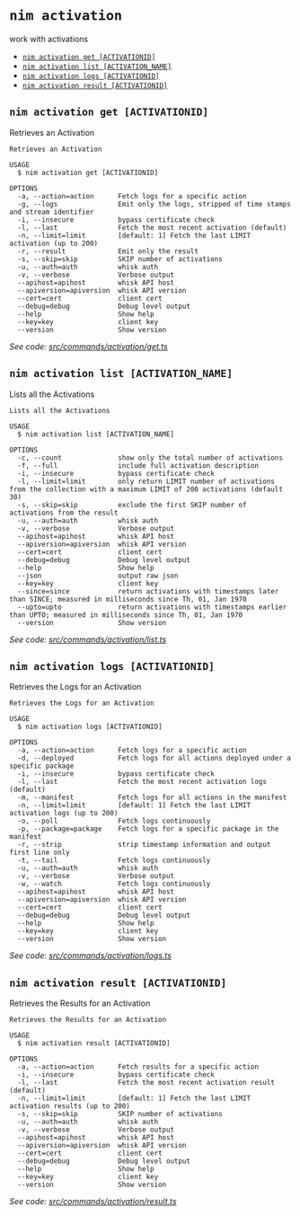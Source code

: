 `nim activation`
================

work with activations

* [`nim activation get [ACTIVATIONID]`](#nim-activation-get-activationid)
* [`nim activation list [ACTIVATION_NAME]`](#nim-activation-list-activation_name)
* [`nim activation logs [ACTIVATIONID]`](#nim-activation-logs-activationid)
* [`nim activation result [ACTIVATIONID]`](#nim-activation-result-activationid)

## `nim activation get [ACTIVATIONID]`

Retrieves an Activation

```
Retrieves an Activation

USAGE
  $ nim activation get [ACTIVATIONID]

OPTIONS
  -a, --action=action      Fetch logs for a specific action
  -g, --logs               Emit only the logs, stripped of time stamps and stream identifier
  -i, --insecure           bypass certificate check
  -l, --last               Fetch the most recent activation (default)
  -n, --limit=limit        [default: 1] Fetch the last LIMIT activation (up to 200)
  -r, --result             Emit only the result
  -s, --skip=skip          SKIP number of activations
  -u, --auth=auth          whisk auth
  -v, --verbose            Verbose output
  --apihost=apihost        whisk API host
  --apiversion=apiversion  whisk API version
  --cert=cert              client cert
  --debug=debug            Debug level output
  --help                   Show help
  --key=key                client key
  --version                Show version
```

_See code: [src/commands/activation/get.ts](https://github.com/nimbella/nimbella-cli/blob/v1.10.2/src/commands/activation/get.ts)_

## `nim activation list [ACTIVATION_NAME]`

Lists all the Activations

```
Lists all the Activations

USAGE
  $ nim activation list [ACTIVATION_NAME]

OPTIONS
  -c, --count              show only the total number of activations
  -f, --full               include full activation description
  -i, --insecure           bypass certificate check
  -l, --limit=limit        only return LIMIT number of activations from the collection with a maximum LIMIT of 200 activations (default 30)
  -s, --skip=skip          exclude the first SKIP number of activations from the result
  -u, --auth=auth          whisk auth
  -v, --verbose            Verbose output
  --apihost=apihost        whisk API host
  --apiversion=apiversion  whisk API version
  --cert=cert              client cert
  --debug=debug            Debug level output
  --help                   Show help
  --json                   output raw json
  --key=key                client key
  --since=since            return activations with timestamps later than SINCE; measured in milliseconds since Th, 01, Jan 1970
  --upto=upto              return activations with timestamps earlier than UPTO; measured in milliseconds since Th, 01, Jan 1970
  --version                Show version
```

_See code: [src/commands/activation/list.ts](https://github.com/nimbella/nimbella-cli/blob/v1.10.2/src/commands/activation/list.ts)_

## `nim activation logs [ACTIVATIONID]`

Retrieves the Logs for an Activation

```
Retrieves the Logs for an Activation

USAGE
  $ nim activation logs [ACTIVATIONID]

OPTIONS
  -a, --action=action      Fetch logs for a specific action
  -d, --deployed           Fetch logs for all actions deployed under a specific package
  -i, --insecure           bypass certificate check
  -l, --last               Fetch the most recent activation logs (default)
  -m, --manifest           Fetch logs for all actions in the manifest
  -n, --limit=limit        [default: 1] Fetch the last LIMIT activation logs (up to 200)
  -o, --poll               Fetch logs continuously
  -p, --package=package    Fetch logs for a specific package in the manifest
  -r, --strip              strip timestamp information and output first line only
  -t, --tail               Fetch logs continuously
  -u, --auth=auth          whisk auth
  -v, --verbose            Verbose output
  -w, --watch              Fetch logs continuously
  --apihost=apihost        whisk API host
  --apiversion=apiversion  whisk API version
  --cert=cert              client cert
  --debug=debug            Debug level output
  --help                   Show help
  --key=key                client key
  --version                Show version
```

_See code: [src/commands/activation/logs.ts](https://github.com/nimbella/nimbella-cli/blob/v1.10.2/src/commands/activation/logs.ts)_

## `nim activation result [ACTIVATIONID]`

Retrieves the Results for an Activation

```
Retrieves the Results for an Activation

USAGE
  $ nim activation result [ACTIVATIONID]

OPTIONS
  -a, --action=action      Fetch results for a specific action
  -i, --insecure           bypass certificate check
  -l, --last               Fetch the most recent activation result (default)
  -n, --limit=limit        [default: 1] Fetch the last LIMIT activation results (up to 200)
  -s, --skip=skip          SKIP number of activations
  -u, --auth=auth          whisk auth
  -v, --verbose            Verbose output
  --apihost=apihost        whisk API host
  --apiversion=apiversion  whisk API version
  --cert=cert              client cert
  --debug=debug            Debug level output
  --help                   Show help
  --key=key                client key
  --version                Show version
```

_See code: [src/commands/activation/result.ts](https://github.com/nimbella/nimbella-cli/blob/v1.10.2/src/commands/activation/result.ts)_
